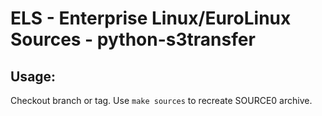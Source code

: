 # ELS - Enterprise Linux/EuroLinux Sources - python-s3transfer
 
## Usage:
  Checkout branch or tag. Use `make sources` to recreate  SOURCE0 archive.
